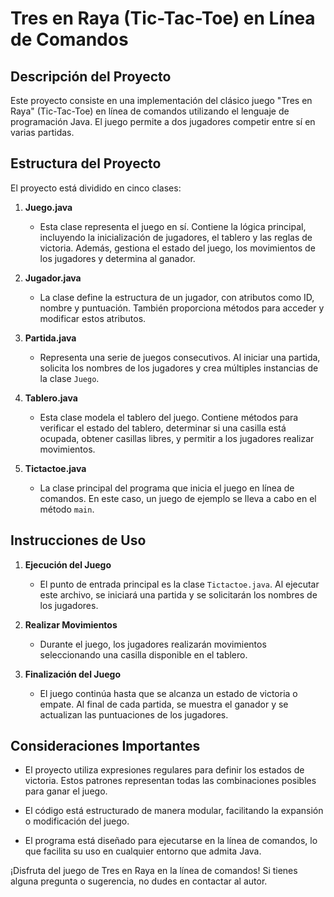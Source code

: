 # Tres en Raya (Tic-Tac-Toe) en Línea de Comandos

## Descripción del Proyecto

Este proyecto consiste en una implementación del clásico juego "Tres en Raya" (Tic-Tac-Toe) en línea de comandos utilizando el lenguaje de programación Java. El juego permite a dos jugadores competir entre sí en varias partidas.

## Estructura del Proyecto

El proyecto está dividido en cinco clases:

1. **Juego.java**
   - Esta clase representa el juego en sí. Contiene la lógica principal, incluyendo la inicialización de jugadores, el tablero y las reglas de victoria. Además, gestiona el estado del juego, los movimientos de los jugadores y determina al ganador.

2. **Jugador.java**
   - La clase define la estructura de un jugador, con atributos como ID, nombre y puntuación. También proporciona métodos para acceder y modificar estos atributos.

3. **Partida.java**
   - Representa una serie de juegos consecutivos. Al iniciar una partida, solicita los nombres de los jugadores y crea múltiples instancias de la clase `Juego`.

4. **Tablero.java**
   - Esta clase modela el tablero del juego. Contiene métodos para verificar el estado del tablero, determinar si una casilla está ocupada, obtener casillas libres, y permitir a los jugadores realizar movimientos.

5. **Tictactoe.java**
   - La clase principal del programa que inicia el juego en línea de comandos. En este caso, un juego de ejemplo se lleva a cabo en el método `main`.

## Instrucciones de Uso

1. **Ejecución del Juego**
   - El punto de entrada principal es la clase `Tictactoe.java`. Al ejecutar este archivo, se iniciará una partida y se solicitarán los nombres de los jugadores.

2. **Realizar Movimientos**
   - Durante el juego, los jugadores realizarán movimientos seleccionando una casilla disponible en el tablero.

3. **Finalización del Juego**
   - El juego continúa hasta que se alcanza un estado de victoria o empate. Al final de cada partida, se muestra el ganador y se actualizan las puntuaciones de los jugadores.

## Consideraciones Importantes

- El proyecto utiliza expresiones regulares para definir los estados de victoria. Estos patrones representan todas las combinaciones posibles para ganar el juego.

- El código está estructurado de manera modular, facilitando la expansión o modificación del juego.

- El programa está diseñado para ejecutarse en la línea de comandos, lo que facilita su uso en cualquier entorno que admita Java.

¡Disfruta del juego de Tres en Raya en la línea de comandos! Si tienes alguna pregunta o sugerencia, no dudes en contactar al autor.
